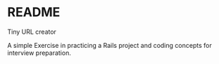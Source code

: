 # README
Tiny URL creator

A simple Exercise in practicing a Rails project and coding concepts for interview preparation.